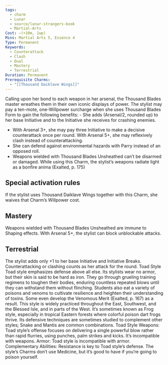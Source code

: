 ```yaml
---
tags:
  - charm
  - Lunar
  - source/lunar-strangers-book
  - Martial-Arts
Cost: —(+10m, 1wp)
Mins: Martial Arts 5, Essence 4
Type: Permanent
Keywords:
  - Counterattack
  - Clash
  - Dual
  - Mastery
  - Terrestrial
Duration: Permanent
Prerequisite Charms:
  - "[[Thousand Daiklave Wings]]"
---
```

Calling upon her bond to each weapon in her arsenal, the Thousand Blades master wreathes them in their own iconic displays of power.
The stylist may pay a ten-mote, one-Willpower surcharge when she uses Thousand Blades Form to gain the following benefits:  - She adds (Arsenal/2, rounded up) to her base Initiative and to the Initiative she receives for crashing enemies.
 - With Arsenal 3+, she may pay three Initiative to make a decisive counterattack once per round.
With Arsenal 5+, she may reflexively clash instead of counterattacking.
 - She can defend against environmental hazards with Parry instead of an opposed roll.
 - Weapons wielded with Thousand Blades Unsheathed can’t be disarmed or damaged.
While using this Charm, the stylist’s weapons radiate light as a bonfire anima (Exalted, p. 175) 

## Special activation rules

If the stylist uses Thousand Daiklave Wings together with this Charm, she waives that Charm’s Willpower cost.

## Mastery
Weapons wielded with Thousand Blades Unsheathed are immune to Shaping effects. With Arsenal 5+, the stylist can block unblockable attacks.

## Terrestrial
The stylist adds only +1 to her base Initiative and Initiative Breaks. Counterattacking or clashing counts as her attack for the round.
Toad Style Toad style emphasizes defense above all else. Its stylists wear no armor, but their skin is said to be hard as iron.
They go through grueling training regimens to toughen their bodies, enduring countless repeated blows until they can withstand them without flinching. Students also eat a variety of poisons and venoms to cultivate resilience and heighten their understanding of toxins. Some even develop the Venomous Merit (Exalted, p. 167) as a result.
This style is widely practiced throughout the East, Southwest, and the Blessed Isle, and in parts of the West. It’s sometimes known as Frog style, especially in tropical Eastern forests where colorful poison dart frogs thrive. Its defensive techniques are sometimes studied to complement other styles; Snake and Mantis are common combinations.
Toad Style Weapons: Toad style’s offense focuses on delivering a single powerful blow rather than rapid flurries, using punches, palm strikes and kicks. It’s incompatible with weapons.
Armor: Toad style is incompatible with armor.
Complementary Abilities: Resistance is key to Toad style’s defense. The style’s Charms don’t use Medicine, but it’s good to have if you’re going to poison yourself.